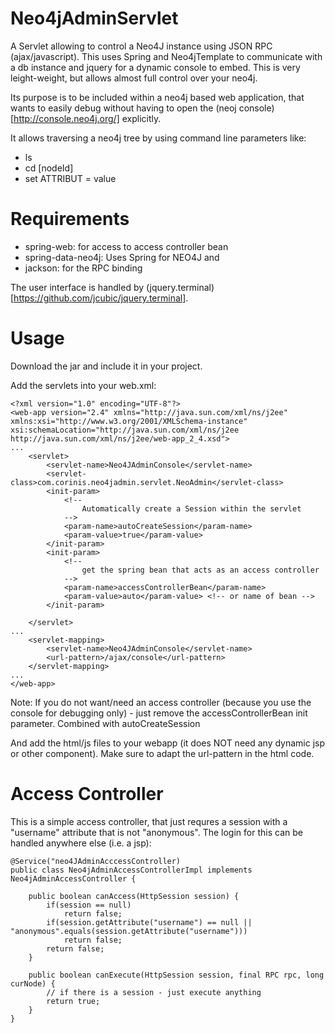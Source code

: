 Neo4jAdminServlet
=================

A Servlet allowing to control a Neo4J instance using JSON RPC (ajax/javascript). This uses Spring and Neo4jTemplate to communicate with a db instance and jquery for a dynamic console to embed. This is very leight-weight, but allows almost full control over your neo4j.

Its purpose is to be included within a neo4j based web application, that wants to easily debug without having to open the (neoj console)[http://console.neo4j.org/] explicitly.

It allows traversing a neo4j tree by using command line parameters like:

- ls
- cd [nodeId]
- set ATTRIBUT = value

Requirements
============
- spring-web: for access to access controller bean
- spring-data-neo4j: Uses Spring for NEO4J and
- jackson: for the RPC binding

The user interface is handled by (jquery.terminal)[https://github.com/jcubic/jquery.terminal].

Usage
=====

Download the jar and include it in your project.

Add the servlets into your web.xml:

	<?xml version="1.0" encoding="UTF-8"?>
	<web-app version="2.4" xmlns="http://java.sun.com/xml/ns/j2ee" xmlns:xsi="http://www.w3.org/2001/XMLSchema-instance" xsi:schemaLocation="http://java.sun.com/xml/ns/j2ee http://java.sun.com/xml/ns/j2ee/web-app_2_4.xsd">
	...
		<servlet>
			<servlet-name>Neo4JAdminConsole</servlet-name>
			<servlet-class>com.corinis.neo4jadmin.servlet.NeoAdmin</servlet-class>
			<init-param>
				<!--
					Automatically create a Session within the servlet
				-->
				<param-name>autoCreateSession</param-name>
				<param-value>true</param-value>
			</init-param>
			<init-param>
				<!--
					get the spring bean that acts as an access controller
				-->
				<param-name>accessControllerBean</param-name>
				<param-value>auto</param-value> <!-- or name of bean -->
			</init-param>

		</servlet>
	...
		<servlet-mapping>
			<servlet-name>Neo4JAdminConsole</servlet-name>
			<url-pattern>/ajax/console</url-pattern>
		</servlet-mapping>
	...
	</web-app>

Note: 
If you do not want/need an access controller (because you use the console for debugging only) - just remove the accessControllerBean init parameter. Combined with autoCreateSession

And add the html/js files to your webapp (it does NOT need any dynamic jsp or other component). Make sure to adapt the url-pattern in the html code.




Access Controller
=================

This is a simple access controller, that just requres a session with a "username" attribute that is not "anonymous". The login for this can be 
handled anywhere else (i.e. a jsp):

	@Service("neo4JAdminAcccessController)
	public class Neo4jAdminAccessControllerImpl implements Neo4jAdminAccessController {

		public boolean canAccess(HttpSession session) {
			if(session == null)
				return false;
			if(session.getAttribute("username") == null || "anonymous".equals(session.getAttribute("username")))
				return false;
			return false;
		}

		public boolean canExecute(HttpSession session, final RPC rpc, long curNode) {
			// if there is a session - just execute anything
			return true;
		}
	}


